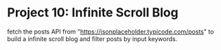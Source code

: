 # Project 10: Infinite Scroll Blog

fetch the posts API from "https://jsonplaceholder.typicode.com/posts" to build a infinite scroll blog and filter posts by input keywords.
